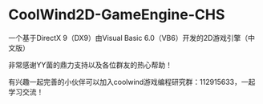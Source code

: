 # CoolWind2D-GameEngine-CHS
一个基于DirectX 9（DX9）由Visual Basic 6.0（VB6）开发的2D游戏引擎（中文版）

非常感谢YY菌的鼎力支持以及各位群友的热心帮助！

有兴趣一起完善的小伙伴可以加入coolwind游戏编程研究群：112915633，一起学习交流！
